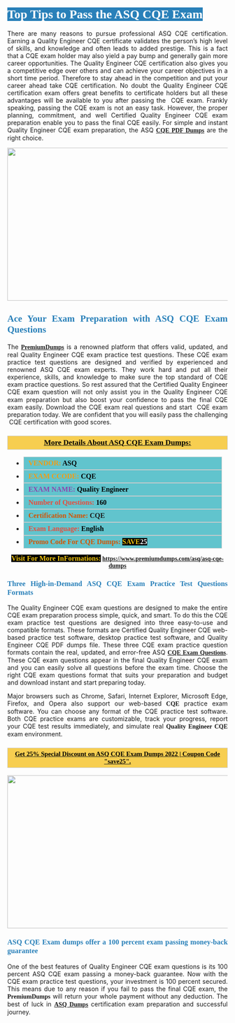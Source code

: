 <h1 style="text-align: justify;"><span style="color:#ffffff;"><span style="font-family:Georgia,serif;"><strong><span style="background-color:#2980b9;">Top Tips to Pass the ASQ CQE Exam</span></strong></span></span></h1>

<p style="text-align: justify;">There are many reasons to pursue professional ASQ CQE certification. Earning a Quality Engineer CQE certificate validates the person’s high level of skills, and knowledge and often leads to added prestige. This is a fact that a CQE exam holder may also yield a pay bump and generally gain more career opportunities. The Quality Engineer CQE certification also gives you a competitive edge over others and can achieve your career objectives in a short time period. Therefore to stay ahead in the competition and put your career ahead take CQE certification. No doubt the Quality Engineer CQE certification exam offers great benefits to certificate holders but all these advantages will be available to you after passing the  CQE exam. Frankly speaking, passing the CQE exam is not an easy task. However, the proper planning, commitment, and well Certified Quality Engineer CQE exam preparation enable you to pass the final CQE easily. For simple and instant Quality Engineer CQE exam preparation, the ASQ <span style="font-family:Georgia,serif;"><strong><a href="https://www.premiumdumps.com/asq/asq-cqe-dumps">CQE PDF Dumps</a></strong></span> are the right choice.</p>

<p style="text-align: center;"><a href="https://www.premiumdumps.com/asq/asq-cqe-dumps"><img alt="" src="https://i.imgur.com/VJaqCPg.jpeg" style="width: 700px; height: 350px;" /></a></p>

<h2 style="text-align: justify;"><span style="color:#2980b9;"><span style="font-family:Georgia,serif;"><strong>Ace Your Exam Preparation with ASQ CQE Exam Questions</strong></span></span></h2>

<p style="text-align: justify;">The <a href="https://www.premiumdumps.com/"><span style="font-size:14px;"><span style="font-family:Georgia,serif;"><strong>PremiumDumps</strong></span></span></a> is a renowned platform that offers valid, updated, and real Quality Engineer CQE exam practice test questions. These CQE exam practice test questions are designed and verified by experienced and renowned ASQ CQE exam experts. They work hard and put all their experience, skills, and knowledge to make sure the top standard of CQE exam practice questions. So rest assured that the Certified Quality Engineer CQE <span style="font-size:11.0pt"><span style="line-height:115%"><span calibri="" style="font-family:">exam question</span></span></span> will not only assist you in the Quality Engineer CQE exam preparation but also boost your confidence to pass the final CQE exam easily. Download the CQE exam real questions and start  CQE exam preparation today. We are confident that you will easily pass the challenging  CQE certification with good scores.</p>

<h3 style="background: #f7ce50; border: 1px solid rgb(204, 204, 204); padding: 5px 10px; text-align: center;"><span style="font-family:Georgia,serif;"><u><u><span style="color:#000000;"><span style="font-size:11pt"><span style="line-height:normal"><b><span style="font-size:13.0pt"><span cambria="">More Details About ASQ CQE Exam Dumps:</span></span></b></span></span></span></u></u></span></h3>

<ul>
	<li style="margin:0cm 10pt">
	<div style="background:#61c4cd; border: 1px solid rgb(204, 204, 204); padding: 5px 10px; text-align: justify;"><span style="font-family:Georgia,serif;"><span style="font-size:11pt"><span style="line-height:normal"><b><span style="font-size:12.0pt"><span new="" roman="" times=""><span style="color:#f39c12;">VENDOR:</span> <span style="color:#000000;">ASQ</span></span></span></b></span></span></span></div>
	</li>
	<li style="margin:0cm 10pt">
	<div style="background: #61c4cd; border: 1px solid rgb(204, 204, 204); padding: 5px 10px; text-align: justify;"><span style="font-family:Georgia,serif;"><span style="font-size:11pt"><span style="line-height:normal"><b><span style="font-size:12.0pt"><span new="" roman="" times=""><span style="color:#f39c12;">EXAM CCODE:</span> <span style="color:#000000;">CQE</span></span></span></b></span></span></span></div>
	</li>
	<li style="margin:0cm 10pt">
	<div style="background: #61c4cd; border: 1px solid rgb(204, 204, 204); padding: 5px 10px; text-align: justify;"><span style="font-family:Georgia,serif;"><span style="font-size:11pt"><span style="line-height:normal"><b><span style="font-size:12.0pt"><span new="" roman="" times=""><span style="color:#8e44ad;">EXAM NAME:</span> <span style="color:#000000;">Quality Engineer</span></span></span></b></span></span></span></div>
	</li>
	<li style="margin:0cm 10pt">
	<div style="background: #61c4cd; border: 1px solid rgb(204, 204, 204); padding: 5px 10px;"><span style="font-family:Georgia,serif;"><span style="font-size:11pt"><span style="line-height:normal"><b><span style="font-size:12.0pt"><span new="" roman="" times=""><span style="color:#e74c3c;">Number of Questions:</span><span style="color:#000000;"><span style="color:#f1c40f;"> </span>160</span></span></span></b></span></span></span></div>
	</li>
	<li style="margin:0cm 10pt">
	<div style="background: #61c4cd; border: 1px solid rgb(204, 204, 204); padding: 5px 10px; text-align: justify;"><span style="font-family:Georgia,serif;"><span style="font-size:11pt"><span style="line-height:normal"><b><span style="font-size:12.0pt"><span new="" roman="" times=""><span style="color:#d35400;">Certification Name:</span> CQE</span></span></b></span></span></span></div>
	</li>
	<li style="margin:0cm 10pt">
	<div style="background: #61c4cd; border: 1px solid rgb(204, 204, 204); padding: 5px 10px; text-align: justify;"><span style="font-family:Georgia,serif;"><span style="font-size:11pt"><span style="line-height:normal"><b><span style="font-size:12.0pt"><span new="" roman="" times=""><span style="color:#e74c3c;">Exam Language:</span> <span style="color:#000000;">English</span></span></span></b></span></span></span></div>
	</li>
	<li style="margin:0cm 10pt">
	<div style="background: #61c4cd; border: 1px solid rgb(204, 204, 204); padding: 5px 10px;"><span style="font-family:Georgia,serif;"><span style="font-size:11pt"><span style="line-height:normal"><b><span style="font-size:12.0pt"><span new="" roman="" times=""><span style="color:#d35400;">Promo Code For CQE Dumps:</span><span style="color:#f1c40f;"> <span style="background-color:#000000;">SAVE</span></span><span style="color:#ffffff;"><span style="background-color:#000000;">25</span></span></span></span></b></span></span></span></div>
	</li>
</ul>

<p style="text-align: center;"><span style="font-family:Georgia,serif;"><strong><span style="font-size:16px;"><span style="color:#f1c40f;"><span style="background-color:#000000;">Visit For More InFormations:</span></span></span> <a href="https://www.premiumdumps.com/asq/asq-cqe-dumps">https://www.premiumdumps.com/asq/asq-cqe-dumps</a></strong></span></p>

<h3 style="text-align: justify;"><span style="color:#2980b9;"><span style="font-family:Georgia,serif;"><strong><strong><strong>Three High-in-Demand ASQ CQE Exam Practice Test Questions Formats</strong></strong></strong></span></span></h3>

<p style="text-align: justify;">The Quality Engineer CQE exam questions are designed to make the entire CQE exam preparation process simple, quick, and smart. To do this the CQE exam practice test questions are designed into three easy-to-use and compatible formats. These formats are Certified Quality Engineer CQE web-based practice test software, desktop practice test software, and Quality Engineer CQE PDF dumps file. These three CQE exam practice question formats contain the real, updated, and error-free ASQ <span style="font-family:Georgia,serif;"><strong><a href="https://www.premiumdumps.com/asq/asq-cqe-dumps">CQE Exam Questions</a></strong></span>. These CQE exam questions appear in the final Quality Engineer CQE exam and you can easily solve all questions before the exam time. Choose the right CQE exam questions format that suits your preparation and budget and download instant and start preparing today.</p>

<p style="text-align: justify;">Major browsers such as Chrome, Safari, Internet Explorer, Microsoft Edge, Firefox, and Opera also support our web-based <span style="font-family:Georgia,serif;"><strong> CQE</strong></span> practice exam software. You can choose any format of the CQE practice test software. Both CQE practice exams are customizable, track your progress, report your CQE test results immediately, and simulate real <span style="font-family:Georgia,serif;"><strong>Quality Engineer CQE</strong></span> exam environment.</p>

<h3 style="background: rgb(247, 206, 80); border: 1px solid rgb(204, 204, 204); padding: 5px 10px; text-align: center;"><span style="font-family:Georgia,serif;"><u><span style="color:#000000;"><span style="font-size:11pt;"><span style="line-height:normal;"><b><span cambria="">Get 25% Special Discount on ASQ CQE Exam Dumps 2022 | Coupon Code "save25".</span></b></span></span></span></u></span></h3>

<p style="text-align: center;"><strong><a href="https://www.premiumdumps.com/asq/asq-cqe-dumps"><img alt="" src="https://i.imgur.com/F18GQwv.jpeg" style="width: 700px; height: 350px;" /></a></strong></p>

<h3 style="text-align: justify;"><span style="color:#2980b9;"><span style="font-family:Georgia,serif;"><strong><strong><strong>ASQ CQE Exam dumps offer a 100 percent exam passing money-back guarantee</strong></strong></strong></span></span></h3>

<p style="text-align: justify;">One of the best features of Quality Engineer CQE exam questions is its 100 percent ASQ CQE exam passing a money-back guarantee. Now with the CQE exam practice test questions, your investment is 100 percent secured. This means due to any reason if you fail to pass the final CQE exam, the <span style="font-size:14px;"><span style="font-family:Georgia,serif;"><strong>PremiumDumps</strong></span></span> will return your whole payment without any deduction. The best of luck in <a href="https://www.premiumdumps.com/asq-exam-dumps"><span style="font-family:Georgia,serif;"><strong>ASQ Dumps</strong></span></a> certification exam preparation and successful journey.</p>
